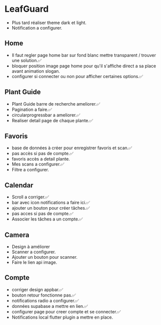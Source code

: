 # LeafGuard

- Plus tard réaliser theme dark et light.
- Notification a configurer.

## Home

- Il faut regler page home bar sur fond blanc mettre transparent / trouver une solution.✅
- bloquer position image page home pour qu'il s'affiche direct a sa place avant animation slogan.
- configurer si connecter ou non pour afficher certaines options.✅

## Plant Guide

- Plant Guide barre de recherche ameliorer.✅
- Pagination a faire.✅
- circularprogressbar a ameliorer.✅
- Realiser detail page de chaque plante.✅

## Favoris

- base de données à créer pour enregistrer favoris et scan.✅
- pas accès si pas de compte.✅
- favoris accès a detail plante.
- Mes scans a configurer.✅
- Filtre a configurer.

## Calendar

- Scroll a corriger.✅
- bar avec icon notifications a faire ici.✅
- ajouter un bouton pour créer tâches.✅
- pas acces si pas de compte.✅
- Associer les tâches a un compte.✅

## Camera

- Design à améliorer
- Scanner a configurer.
- Ajouter un bouton pour scanner.
- Faire le lien api image.

## Compte

- corriger design appbar.✅
- bouton retour fonctionne pas.✅
- notifications radio a configurer.✅
- données supabase a mettre en lien.✅
- configurer page pour creer compte et se connecter.✅
- Notifications local flutter plugin a mettre en place.
